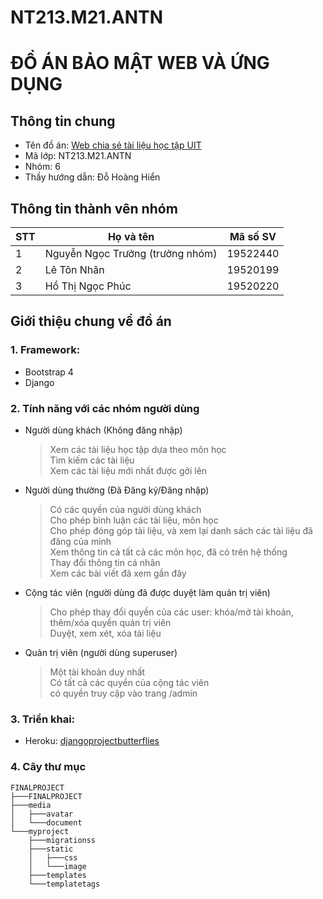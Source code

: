 # NT213.M21.ANTN
# ĐỒ ÁN BẢO MẬT WEB VÀ ỨNG DỤNG
## Thông tin chung
- Tên đồ án: [Web chia sẻ tài liệu học tập UIT](https://djangoprojectbutterflies.herokuapp.com/)
- Mã lớp: NT213.M21.ANTN
- Nhóm: 6
- Thầy hướng dẫn: Đỗ Hoàng Hiển
## Thông tin thành vên nhóm 
|STT|Họ và tên|Mã số SV|
|-|-|-|
|1|Nguyễn Ngọc Trưởng (trưởng nhóm)|19522440|
|2|Lê Tôn Nhân|19520199|
|3|Hồ Thị Ngọc Phúc|19520220|
## Giới thiệu chung về đồ án 
### 1. Framework:
- Bootstrap 4
- Django
### 2. Tính năng với các nhóm người dùng
- Người dùng khách (Không đăng nhập)
    > Xem các tài liệu học tập dựa theo môn học<br/>
    > Tìm kiếm các tài liệu<br/>
    > Xem các tài liệu mới nhất được gởi lên<br/>
- Người dùng thường (Đã Đăng ký/Đăng nhập)
    > Có các quyền của người dùng khách<br/>
    > Cho phép bình luận các tài liệu, môn học<br/>
    > Cho phép đóng góp tài liệu, và xem lại danh sách các tài liệu đã đăng của mình<br/>
    > Xem thông tin cả tất cả các môn học, đã có trên hệ thống<br/>
    > Thay đổi thông tin cá nhân<br/>
    > Xem các bài viết đã xem gần đây<br/>
- Cộng tác viên (người dùng đã được duyệt làm quản trị viên)
    > Cho phép thay đổi quyền của các user: khóa/mở tài khoản, thêm/xóa quyền quản trị viên<br/>
    > Duyệt, xem xét, xóa tài liệu<br/>
- Quản trị viên (người dùng superuser)
    > Một tài khoản duy nhất<br/>
    > Có tất cả các quyền của cộng tác viên<br/>
    > có quyền truy cập vào trang /admin<br/>
### 3. Triển khai:
- Heroku: [djangoprojectbutterflies](https://djangoprojectbutterflies.herokuapp.com/)
### 4. Cây thư mục
```
FINALPROJECT
├───FINALPROJECT
├───media
│   ├───avatar
│   └───document
└───myproject
    ├───migrationss
    ├───static
    │   ├───css
    │   └───image
    ├───templates
    └───templatetags
```

